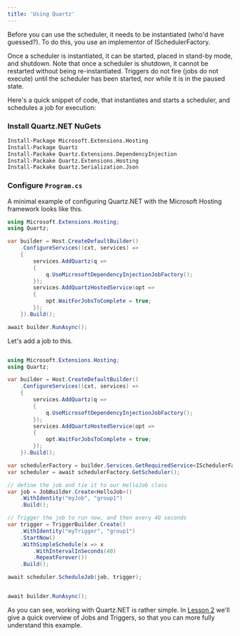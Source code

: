 ```yaml
---
title: 'Using Quartz'
---
```


Before you can use the scheduler, it needs to be instantiated (who'd have guessed?).
To do this, you use an implementor of ISchedulerFactory.

Once a scheduler is instantiated, it can be started, placed in stand-by mode, and shutdown.
Note that once a scheduler is shutdown, it cannot be restarted without being re-instantiated.
Triggers do not fire (jobs do not execute) until the scheduler has been started, nor while it is
in the paused state.

Here's a quick snippet of code, that instantiates and starts a scheduler, and schedules a job for execution:

### Install Quartz.NET NuGets

```sh
Install-Package Microsoft.Extensions.Hosting
Install-Package Quartz
Install-Packake Quartz.Extensions.DependencyInjection
Install-Packake Quartz.Extensions.Hosting
Install-Packake Quartz.Serialization.Json
```

### Configure `Program.cs`

A minimal example of configuring Quartz.NET with the Microsoft Hosting framework
looks like this.

```csharp
using Microsoft.Extensions.Hosting;
using Quartz;

var builder = Host.CreateDefaultBuilder()
    .ConfigureServices((cxt, services) =>
    {
        services.AddQuartz(q =>
        {
            q.UseMicrosoftDependencyInjectionJobFactory();
        });
        services.AddQuartzHostedService(opt =>
        {
            opt.WaitForJobsToComplete = true;
        });
    }).Build();

await builder.RunAsync();
```

Let's add a job to this.


```csharp

using Microsoft.Extensions.Hosting;
using Quartz;

var builder = Host.CreateDefaultBuilder()
    .ConfigureServices((cxt, services) =>
    {
        services.AddQuartz(q =>
        {
            q.UseMicrosoftDependencyInjectionJobFactory();
        });
        services.AddQuartzHostedService(opt =>
        {
            opt.WaitForJobsToComplete = true;
        });
    }).Build();

var schedulerFactory = builder.Services.GetRequiredService<ISchedulerFactory>();
var scheduler = await schedulerFactory.GetScheduler();

// define the job and tie it to our HelloJob class
var job = JobBuilder.Create<HelloJob>()
    .WithIdentity("myJob", "group1")
    .Build();

// Trigger the job to run now, and then every 40 seconds
var trigger = TriggerBuilder.Create()
    .WithIdentity("myTrigger", "group1")
    .StartNow()
    .WithSimpleSchedule(x => x
        .WithIntervalInSeconds(40)
        .RepeatForever())
    .Build();

await scheduler.ScheduleJob(job, trigger);


await builder.RunAsync();
```

As you can see, working with Quartz.NET is rather simple. In [Lesson 2](jobs-and-triggers.md) we'll give a quick overview of Jobs and Triggers, so that you can more fully understand this example.
